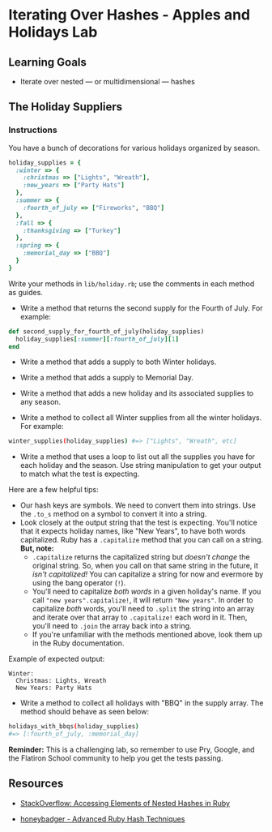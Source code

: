 # Iterating Over Hashes - Apples and Holidays Lab

## Learning Goals

- Iterate over nested — or multidimensional — hashes

## The Holiday Suppliers

### Instructions

You have a bunch of decorations for various holidays organized by season.

```ruby
holiday_supplies = {
  :winter => {
    :christmas => ["Lights", "Wreath"],
    :new_years => ["Party Hats"]
  },
  :summer => {
    :fourth_of_july => ["Fireworks", "BBQ"]
  },
  :fall => {
    :thanksgiving => ["Turkey"]
  },
  :spring => {
    :memorial_day => ["BBQ"]
  }
}
```

Write your methods in `lib/holiday.rb`; use the comments in each method as
guides.

* Write a method that returns the second supply for the Fourth of July. For
  example:

```ruby
def second_supply_for_fourth_of_july(holiday_supplies)
  holiday_supplies[:summer][:fourth_of_july][1]
end
```

* Write a method that adds a supply to both Winter holidays.

* Write a method that adds a supply to Memorial Day.

* Write a method that adds a new holiday and its associated supplies to any
  season.

* Write a method to collect all Winter supplies from all the winter holidays.
  For example:

```bash
winter_supplies(holiday_supplies) #=> ["Lights", "Wreath", etc]
```

* Write a method that uses a loop to list out all the supplies you have for each
  holiday and the season. Use string manipulation to get your output to match
  what the test is expecting.

Here are a few helpful tips:

* Our hash keys are symbols. We need to convert them into strings. Use the
  `.to_s` method on a symbol to convert it into a string.
* Look closely at the output string that the test is expecting. You'll notice
  that it expects holiday names, like "New Years", to have both words
  capitalized. Ruby has a `.capitalize` method that you can call on a string.
  **But, note:**
  * `.capitalize` returns the capitalized string but *doesn't change* the
    original string. So, when you call on that same string in the future, it
    *isn't capitalized!* You can capitalize a string for now and evermore by
    using the bang operator (`!`).
  * You'll need to capitalize *both words* in a given holiday's name. If you
    call `"new years".capitalize!`, it will return `"New years"`. In order to
    capitalize *both* words, you'll need to `.split` the string into an array
    and iterate over that array to `.capitalize!` each word in it. Then, you'll
    need to `.join` the array back into a string.
  * If you're unfamiliar with the methods mentioned above, look them up in the
    Ruby documentation.

Example of expected output:

```
Winter:
  Christmas: Lights, Wreath
  New Years: Party Hats
```

* Write a method to collect all holidays with "BBQ" in the supply array. The
  method should behave as seen below:

```bash
holidays_with_bbqs(holiday_supplies)
#=> [:fourth_of_july, :memorial_day]
```

**Reminder:** This is a challenging lab, so remember to use Pry, Google, and the Flatiron School community to help you get the tests passing.

## Resources

* [StackOverflow: Accessing Elements of Nested Hashes in Ruby](http://stackoverflow.com/questions/5544858/accessing-elements-of-nested-hashes-in-ruby)

* [honeybadger - Advanced Ruby Hash Techniques](http://blog.honeybadger.io/advanced-ruby-hash-techniques/)
